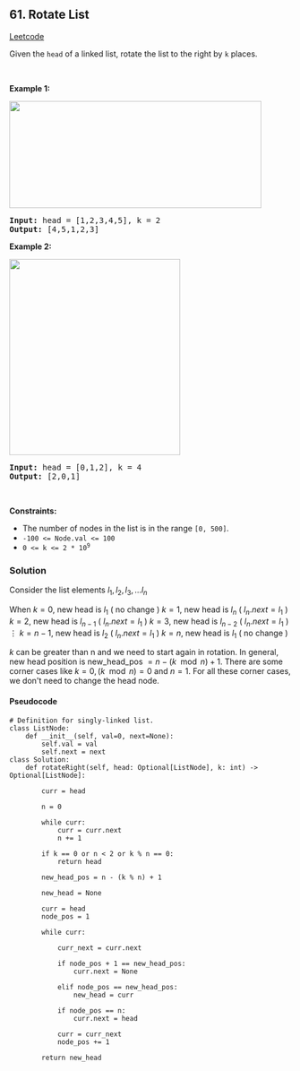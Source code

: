 ## 61. Rotate List

[Leetcode](https://leetcode.com/problems/rotate-list/description/)

<div class="_1l1MA"><p>Given the <code>head</code> of a linked&nbsp;list, rotate the list to the right by <code>k</code> places.</p>

<p>&nbsp;</p>
<p><strong class="example">Example 1:</strong></p>
<img alt="" src="https://assets.leetcode.com/uploads/2020/11/13/rotate1.jpg" style="width: 450px; height: 191px;">
<pre><strong>Input:</strong> head = [1,2,3,4,5], k = 2
<strong>Output:</strong> [4,5,1,2,3]
</pre>

<p><strong class="example">Example 2:</strong></p>
<img alt="" src="https://assets.leetcode.com/uploads/2020/11/13/roate2.jpg" style="width: 305px; height: 350px;">
<pre><strong>Input:</strong> head = [0,1,2], k = 4
<strong>Output:</strong> [2,0,1]
</pre>

<p>&nbsp;</p>
<p><strong>Constraints:</strong></p>

<ul>
	<li>The number of nodes in the list is in the range <code>[0, 500]</code>.</li>
	<li><code>-100 &lt;= Node.val &lt;= 100</code></li>
	<li><code>0 &lt;= k &lt;= 2 * 10<sup>9</sup></code></li>
</ul>
</div>

### Solution 

Consider the list elements $l_1, l_2, l_3, \dots l_n$

When 
$k = 0,$ new head is $l_1$ ( no change )
$k = 1,$ new head is $l_n$ ( $l_n.next = l_1$ )
$k = 2,$ new head is $l_{n-1}$ ( $l_n.next = l_1$ )
$k = 3,$ new head is $l_{n-2}$ ( $l_n.next = l_1$ )
$\vdots$
$k = n-1,$ new head is $l_{2}$ ( $l_n.next = l_1$ )
$k = n,$ new head is $l_{1}$ ( no change )

$k$ can be greater than n and we need to start again in rotation.
In general, new head position is new_head_pos $= n - (k \mod n) + 1$.
There are some corner cases like $k = 0, (k \mod n) = 0 \text{ and } n = 1$. For all these corner cases, we don't need to change the head node.

#### Pseudocode
```{python}
# Definition for singly-linked list.
class ListNode:
    def __init__(self, val=0, next=None):
        self.val = val
        self.next = next
class Solution:
    def rotateRight(self, head: Optional[ListNode], k: int) -> Optional[ListNode]:

        curr = head

        n = 0

        while curr:
            curr = curr.next
            n += 1

        if k == 0 or n < 2 or k % n == 0:
            return head
        
        new_head_pos = n - (k % n) + 1

        new_head = None
        
        curr = head
        node_pos = 1

        while curr:

            curr_next = curr.next

            if node_pos + 1 == new_head_pos:
                curr.next = None

            elif node_pos == new_head_pos:
                new_head = curr
            
            if node_pos == n:
                curr.next = head

            curr = curr_next
            node_pos += 1
            
        return new_head
```
